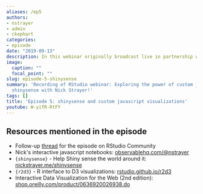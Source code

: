 ```yaml
---
aliases: /ep5
authors:
- nstrayer
- admin
- ckephart
categories:
- episode
date: "2019-09-13"
description: In this webinar originally broadcast live in partnership with RStudio Community, [Nick Strayer](http://nickstrayer.me) joins Eric and Curtis to share the awesome possibilities when combining the power of javascript with Shiny!  Nick shares the origins of his amazing [`{shinysense}`](http://nickstrayer.me/shinysense) package for linking many mobile device interactions with Shiny, and we go hands-on with practical demonstrations of leveraging [`{r2d3}`](https://rstudio.github.io/r2d3) to quickly prototype D3 javascript visualizations directly in R. If you would like to continue the discussion please visit the dedicated [thread](https://community.rstudio.com/t/follow-up-thread-for-webinar-shinysense-and-custom-javascript-visualizations/39767) at the [RStudio Community!](https://community.rstudio.com)
image:
  caption: ""
  focal_point: ""
slug: episode-5-shinysense
summary: 'Recording of RStudio webinar: Exploring the power of custom javascript and
  shinysense with Nick Strayer!'
tags: []
title: 'Episode 5: shinysense and custom javascript visualizations'
youtube: W-yifR-RtFY
---
```


## Resources mentioned in the episode

* Follow-up [thread](https://community.rstudio.com/t/follow-up-thread-for-webinar-shinysense-and-custom-javascript-visualizations/39767) for the episode on RStudio Community
* Nick's interactive javascript notebooks: [observablehq.com/@nstrayer](https://observablehq.com/@nstrayer)
* `{shinysense}` - Help Shiny sense the world around it: [nickstrayer.me/shinysense](http://nickstrayer.me/shinysense/index.html)
* `{r2d3}` - R interface to D3 visualizations: [rstudio.github.io/r2d3](https://rstudio.github.io/r2d3)
* Interactive Data Visualization for the Web (2nd edition): [shop.oreilly.com/product/0636920026938.do](http://shop.oreilly.com/product/0636920026938.do)

